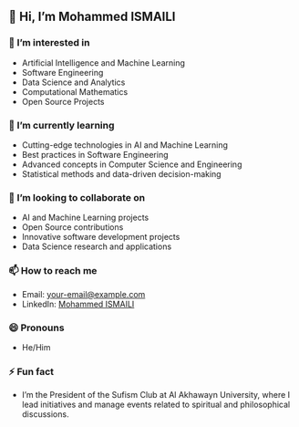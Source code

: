 ## 👋 Hi, I’m Mohammed ISMAILI

### 👀 I’m interested in
- Artificial Intelligence and Machine Learning
- Software Engineering
- Data Science and Analytics
- Computational Mathematics
- Open Source Projects

### 🌱 I’m currently learning
- Cutting-edge technologies in AI and Machine Learning
- Best practices in Software Engineering
- Advanced concepts in Computer Science and Engineering
- Statistical methods and data-driven decision-making

### 💞️ I’m looking to collaborate on
- AI and Machine Learning projects
- Open Source contributions
- Innovative software development projects
- Data Science research and applications

### 📫 How to reach me
- Email: [your-email@example.com](mailto:mohammedismaili.2004@gmail.com)
- LinkedIn: [Mohammed ISMAILI](https://www.linkedin.com/in/mohammed-ismaili-718b63256/)

### 😄 Pronouns
- He/Him

### ⚡ Fun fact
- I’m the President of the Sufism Club at Al Akhawayn University, where I lead initiatives and manage events related to spiritual and philosophical discussions.


